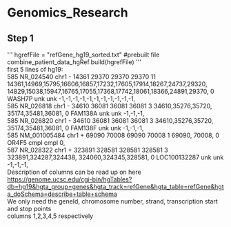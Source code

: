 # Genomics_Research

## Step 1
'''
hgrefFile = "refGene_hg19_sorted.txt" #prebuilt file  
combine_patient_data_hgRef.build(hgrefFile)
'''  
first 5 lines of hg19:  
585	NR_024540	chr1	-	14361	29370	29370	29370	11	14361,14969,15795,16606,16857,17232,17605,17914,18267,24737,29320,	14829,15038,15947,16765,17055,17368,17742,18061,18366,24891,29370,	0	WASH7P	unk	unk	-1,-1,-1,-1,-1,-1,-1,-1,-1,-1,-1,  
585	NR_026818	chr1	-	34610	36081	36081	36081	3	34610,35276,35720,	35174,35481,36081,	0	FAM138A	unk	unk	-1,-1,-1,  
585	NR_026820	chr1	-	34610	36081	36081	36081	3	34610,35276,35720,	35174,35481,36081,	0	FAM138F	unk	unk	-1,-1,-1,  
585	NM_001005484	chr1	+	69090	70008	69090	70008	1	69090,	70008,	0	OR4F5	cmpl	cmpl	0,  
587	NR_028322	chr1	+	323891	328581	328581	328581	3	323891,324287,324438,	324060,324345,328581,	0	LOC100132287	unk	unk	-1,-1,-1,  
Description of columns can be read up on here  
https://genome.ucsc.edu/cgi-bin/hgTables?db=hg19&hgta_group=genes&hgta_track=refGene&hgta_table=refGene&hgta_doSchema=describe+table+schema  
We only need the geneId, chromosome number, strand, transcription start and stop points  
columns 1,2,3,4,5 respectively  
